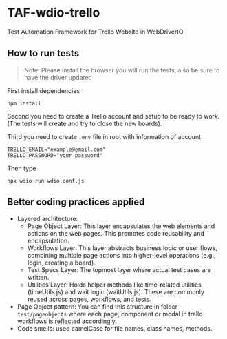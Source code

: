 # TAF-wdio-trello

Test Automation Framework for Trello Website in WebDriverIO

## How to run tests

> Note: Please install the browser you will run the tests, also be sure to have the driver updated

First install dependencies

```
npm install
```

Second you need to create a Trello account and setup to be ready to work. (The tests will create and try to close the new boards).

Third you need to create `.env` file in root with information of account

```
TRELLO_EMAIL="example@email.com"
TRELLO_PASSWORD="your_password"
```

Then type

```
npx wdio run wdio.conf.js
```

## Better coding practices applied

- Layered architecture:
  - Page Object Layer: This layer encapsulates the web elements and actions on the web pages. This promotes code reusability and encapsulation.
  - Workflows Layer: This layer abstracts business logic or user flows, combining multiple page actions into higher-level operations (e.g., login, creating a board).
  - Test Specs Layer: The topmost layer where actual test cases are written.
  - Utilities Layer: Holds helper methods like time-related utilities (timeUtils.js) and wait logic (waitUtils.js). These are commonly reused across pages, workflows, and tests.
- Page Object pattern: You can find this structure in folder `test/pageobjects` where each page, component or modal in trello workflows is reflected accordingly.
- Code smells: used camelCase for file names, class names, methods.
